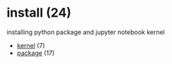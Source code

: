 # install (24)
installing python package and jupyter notebook kernel

+ [kernel](kernel/README.md) (7)
+ [package](package/README.md) (17)
